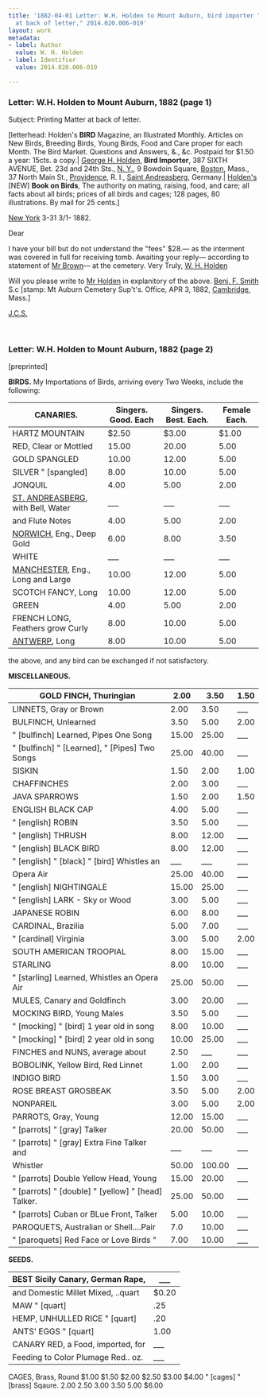 ```yaml
---
title: '1882-04-01 Letter: W.H. Holden to Mount Auburn, bird importer "Printing matter
  at back of letter," 2014.020.006-019'
layout: work
metadata:
- label: Author
  value: W. H. Holden
- label: Identifier
  value: 2014.020.006-019

---
```

<div class="pages">
<div id="page-1062293">
<h3><a name="page-1062293">Letter: W.H. Holden to Mount Auburn, 1882 (page 1)</a></h3>
<div class="page-content">
<p>Subject: Printing Matter at back of letter.</p>
<p>[letterhead:<span class='line-break'> </span>Holden's <b>BIRD</b> Magazine, an Illustrated Monthly. Articles on New Birds, Breeding Birds, Young Birds, Food and Care proper for each Month. The Bird Market. Questions and Answers, &amp;., &amp;c. Postpaid for $1.50 a year: 15cts. a copy.| <a href='/pages/subjects/54376' title='Holden, George H.'>George H. Holden</a>, <b>Bird Importer</b>, 387 SIXTH AVENUE, Bet. 23d and 24th Sts., <a href='/pages/subjects/64140' title='New York, NY'>N. Y.</a>, 9 Bowdoin Square, <a href='/pages/subjects/52559' title='Boston, MA'>Boston</a>, Mass., 37 North Main St., <a href='/pages/subjects/54378' title='Providence, RI'>Providence</a>, R. I., <a href='/pages/subjects/54379' title='Saint Andreasberg, Germany'>Saint Andreasberg</a>, Germany.| <a href='/pages/subjects/54376' title='Holden, George H.'>Holden's</a> [NEW] <b>Book on Birds</b>, The authority on mating, raising, food, and care; all facts about all birds; prices of all birds and cages; 128 pages, 80 illustrations. By mail for 25 cents.]</p>
<p><a href='/pages/subjects/64140' title='New York, NY'>New York</a> <str>3-31</str> <date when='1882-03-01'>3/1- 1882.</date></p>
<p>Dear</p>
<p>I have your<span class='line-break'> </span>bill but do not<span class='line-break'> </span>understand the "fees"<span class='line-break'> </span>$28.— as the interment<span class='line-break'> </span>was covered  in full<span class='line-break'> </span>for receiving tomb.<span class='line-break'> </span>Awaiting your reply—<span class='line-break'> </span>according to statement of <a href='/pages/subjects/54380' title='Brown, Mr.'>Mr Brown</a>—<span class='line-break'> </span>at the cemetery. Very Truly,<span class='line-break'> </span><a href='/pages/subjects/57117' title='Holden, W. H.'>W. H. Holden</a></p>
<p>Will you please write to <a href='/pages/subjects/57117' title='Holden, W. H.'>Mr Holden</a><span class='line-break'> </span>in explanitory of the above.<span class='line-break'> </span><a href='/pages/subjects/54381' title='Smith, Benjamin F.'>Benj. F. Smith</a><span class='line-break'> </span>S.c<span class='line-break'> </span>[stamp: Mt Auburn Cemetery Sup't's. Office, <date when='1882-04-03'>APR 3, 1882</date>, <a href='/pages/subjects/53203' title='Cambridge, MA'>Cambridge</a>, Mass.]</p>
<p><a href='/pages/subjects/54382' title='S., J. C.'>J.C.S.</a></p>
</div>
</div>
<br />
<div id="page-1062294">
<h3><a name="page-1062294">Letter: W.H. Holden to Mount Auburn, 1882 (page 2)</a></h3>
<div class="page-content">
<p>[preprinted]</p>
<p><span class='depth3' depth='3' title='BIRDS.'><b>BIRDS.</b></span><span class='line-break'> </span>My Importations of Birds, arriving every Two<span class='line-break'> </span>Weeks, include the following:</p>
<p><table class='tabular'><thead><span class='line-break'> </span><tr><th><b>CANARIES.</b></th> <th>Singers. Good. Each</th> <th>Singers. Best. Each.</th> <th>Female Each.</th></tr></thead> <tbody> <tr><td> HARTZ MOUNTAIN</td> <td>$2.50</td> <td>$3.00</td> <td>$1.00 </td> </tr> <tr><td> RED, Clear or Mottled</td> <td>15.00</td> <td>20.00</td> <td>5.00 </td> </tr> <tr><td> GOLD SPANGLED</td> <td>10.00</td> <td>12.00</td> <td>5.00 </td> </tr> <tr><td> SILVER " [spangled]</td> <td>8.00</td> <td>10.00</td> <td>5.00 </td> </tr> <tr><td> JONQUIL</td> <td>4.00</td> <td>5.00</td> <td>2.00 </td> </tr> <tr><td> <a href='/pages/subjects/54379' title='Saint Andreasberg, Germany'>ST. ANDREASBERG</a>, with Bell, Water</td> <td>___</td> <td>___</td> <td>___ </td> </tr> <tr><td> and Flute Notes</td> <td>4.00</td> <td>5.00</td> <td>2.00 </td> </tr> <tr><td> <a href='/pages/subjects/54454' title='Norwich, UK'>NORWICH</a>, Eng., Deep Gold</td> <td>6.00</td> <td>8.00</td> <td>3.50 </td> </tr> <tr><td> WHITE</td> <td>___</td> <td>___</td> <td>___ </td> </tr> <tr><td> <a href='/pages/subjects/54455' title='Manchester, UK'>MANCHESTER</a>, Eng., Long and Large</td> <td>10.00</td> <td>12.00</td> <td>5.00 </td> </tr> <tr><td> SCOTCH FANCY, Long</td> <td>10.00</td> <td>12.00</td> <td>5.00 </td> </tr> <tr><td> GREEN</td> <td>4.00</td> <td>5.00</td> <td>2.00 </td> </tr> <tr><td> FRENCH LONG, Feathers grow Curly</td> <td>8.00</td> <td>10.00</td> <td>5.00 </td> </tr> <tr><td> <a href='/pages/subjects/54456' title='Antwerp, Belgium'>ANTWERP</a>, Long</td> <td>8.00</td> <td>10.00</td> <td>5.00 </td> </tr> </tbody> </table> the above, and any bird can be exchanged if not<span class='line-break'> </span>satisfactory.</p>
<p><b>MISCELLANEOUS.</b></p>
<p><table class='tabular'><thead><span class='line-break'> </span><tr><th>GOLD FINCH, Thuringian</th> <th>2.00</th> <th>3.50</th> <th>1.50</th></tr></thead> <tbody> <tr><td> LINNETS, Gray or Brown</td> <td>2.00</td> <td>3.50</td> <td>___ </td> </tr> <tr><td> BULFINCH, Unlearned</td> <td>3.50</td> <td>5.00</td> <td>2.00 </td> </tr> <tr><td> " [bulfinch] Learned, Pipes One Song</td> <td>15.00</td> <td>25.00</td> <td>___ </td> </tr> <tr><td> " [bulfinch] " [Learned], " [Pipes] Two Songs</td> <td>25.00</td> <td>40.00</td> <td>___ </td> </tr> <tr><td>SISKIN</td> <td>1.50</td> <td>2.00</td> <td>1.00 </td> </tr> <tr><td>CHAFFINCHES</td> <td>2.00</td> <td>3.00</td> <td>___ </td> </tr> <tr><td>JAVA SPARROWS</td> <td>1.50</td> <td>2.00</td> <td>1.50 </td> </tr> <tr><td>ENGLISH BLACK CAP</td> <td>4.00</td> <td>5.00</td> <td>___ </td> </tr> <tr><td>" [english] ROBIN</td> <td>3.50</td> <td>5.00</td> <td>___ </td> </tr> <tr><td>" [english] THRUSH</td> <td>8.00</td> <td>12.00</td> <td>___ </td> </tr> <tr><td>" [english] BLACK BIRD</td> <td>8.00</td> <td>12.00</td> <td>___ </td> </tr> <tr><td>" [english] " [black] " [bird] Whistles an</td> <td>___</td> <td>___</td> <td>___ </td> </tr> <tr><td>Opera Air</td> <td>25.00</td> <td>40.00</td> <td>___ </td> </tr> <tr><td>" [english] NIGHTINGALE</td> <td>15.00</td> <td>25.00</td> <td>___ </td> </tr> <tr><td>" [english] LARK - Sky or Wood</td> <td>3.00</td> <td>5.00</td> <td>___ </td> </tr> <tr><td>JAPANESE ROBIN</td> <td>6.00</td> <td>8.00</td> <td>___ </td> </tr> <tr><td>CARDINAL, Brazilia</td> <td>5.00</td> <td>7.00</td> <td>___ </td> </tr> <tr><td>" [cardinal] Virginia</td> <td>3.00</td> <td>5.00</td> <td>2.00</td> </tr> <tr><td>SOUTH AMERICAN TROOPIAL</td> <td>8.00</td> <td>15.00</td> <td>___ </td> </tr> <tr><td>STARLING</td> <td>8.00</td> <td>10.00</td> <td>___ </td> </tr> <tr><td>" [starling] Learned, Whistles an Opera Air</td> <td>25.00</td> <td>50.00</td> <td>___ </td> </tr> <tr><td>MULES, Canary and Goldfinch</td> <td>3.00</td> <td>20.00</td> <td>___ </td> </tr> <tr><td>MOCKING BIRD, Young Males</td> <td>3.50</td> <td>5.00</td> <td>___ </td> </tr> <tr><td>" [mocking] " [bird] 1 year old in song</td> <td>8.00</td> <td>10.00</td> <td>___ </td> </tr> <tr><td>" [mocking] " [bird] 2 year old in song</td> <td>10.00</td> <td>25.00</td> <td>___ </td> </tr> <tr><td>FINCHES and NUNS, average about</td> <td>2.50</td> <td>___</td> <td>___ </td> </tr> <tr><td>BOBOLINK, Yellow Bird, Red Linnet</td> <td>1.00</td> <td>2.00</td> <td>___ </td> </tr> <tr><td>INDIGO BIRD</td> <td>1.50</td> <td>3.00</td> <td>___ </td> </tr> <tr><td>ROSE BREAST GROSBEAK</td> <td>3.50</td> <td>5.00</td> <td>2.00</td> </tr> <tr><td>NONPAREIL</td> <td>3.00</td> <td>5.00</td> <td>2.00</td> </tr> <tr><td>PARROTS, Gray, Young</td> <td>12.00</td> <td>15.00</td> <td>___ </td> </tr> <tr><td>" [parrots] " [gray] Talker</td> <td>20.00</td> <td>50.00</td> <td>___ </td> </tr> <tr><td>" [parrots] " [gray] Extra Fine Talker and</td> <td>___</td> <td>___</td> <td>___ </td> </tr> <tr><td>Whistler</td> <td>50.00</td> <td>100.00</td> <td>___ </td> </tr> <tr><td>" [parrots] Double Yellow Head, Young</td> <td>15.00</td> <td>20.00</td> <td>___ </td> </tr> <tr><td>"  [parrots] " [double] " [yellow] " [head] Talker.</td> <td>25.00</td> <td>50.00</td> <td>___ </td> </tr> <tr><td>"  [parrots] Cuban or BLue Front, Talker</td> <td>5.00</td> <td>10.00</td> <td>___ </td> </tr> <tr><td>PAROQUETS, Australian or Shell....Pair</td> <td>7.0</td> <td>10.00</td> <td>___ </td> </tr> <tr><td>" [paroquets] Red Face or Love Birds "</td> <td>7.00</td> <td>10.00</td> <td>___ </td> </tr> </tbody> </table> <b>SEEDS.</b></p>
<p><table class='tabular'><thead><span class='line-break'> </span><tr><th>BEST Sicily Canary, German Rape,</th> <th>___</th></tr></thead> <tbody> <tr><td>and Domestic Millet Mixed, ..quart</td> <td>$0.20 </td> </tr> <tr><td>MAW " [quart]</td> <td>.25 </td> </tr> <tr><td>HEMP, UNHULLED RICE " [quart]</td> <td>.20 </td> </tr> <tr><td>ANTS' EGGS " [quart]</td> <td>1.00 </td> </tr> <tr><td>CANARY RED, a Food, imported, for</td> <td>___ </td> </tr> <tr><td>Feeding to Color Plumage Red.. oz.</td> <td>___ </td> </tr> </tbody> </table> CAGES, Brass, Round  $1.00 $1.50  $2.00  $2.50  $3.00 $4.00 <span class='line-break'> </span>" [cages] " [brass] Sqaure. 2.00  2.50  3.00  3.50  5.00 $6.00</p>
</div>
</div>
<br />
</div>
